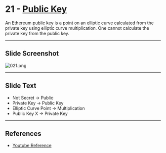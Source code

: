 # 21 - [Public Key](Public%20Key.md)

An Ethereum public key is a point on an elliptic curve calculated from the private key using elliptic curve multiplication. One cannot calculate the private key from the public key.

___
## Slide Screenshot
![021.png](../../images/1.Ethereum%20101/021.png)
___
## Slide Text
- Not Secret -> Public 
- Private Key -> Public Key
- Elliptic Curve Point -> Multiplication
- Public Key X -> Private Key
___
## References
- [Youtube Reference](https://www.youtube.com/watch?v=zIeBfuXxuWs)